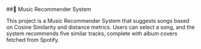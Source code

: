 ##🎵 Music Recommender System

This project is a Music Recommender System that suggests songs based on Cosine Similarity and distance metrics. Users can select a song, and the system recommends five similar tracks, complete with album covers fetched from Spotify.
